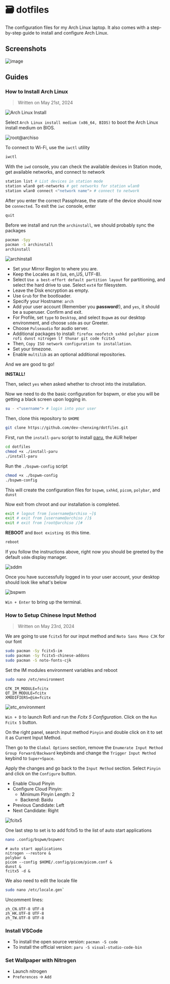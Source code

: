 # 🗃️ dotfiles

The configuration files for my Arch Linux laptop. It also comes with a step-by-step guide to install and configure Arch Linux.

## Screenshots

![image](/screenshots/screenshot.png)

## Guides

### How to Install Arch Linux

> Written on May 21st, 2024

![Arch Linux Install](/screenshots/arch_linux_install.png)

Select `Arch Linux install medium (x86_64, BIOS)` to boot the Arch Linux install medium on BIOS.

![root@archiso](/screenshots/root@archiso.png)

To connect to Wi-Fi, use the `iwctl` utility

```bash
iwctl
```

With the `iwd` console, you can check the available devices in Station mode, get available networks, and connect to network

```bash
station list # List devices in station mode
station wlan0 get-networks # get networks for station wlan0
station wlan0 connect <"network name"> # connect to network
```

After you enter the correct Passphrase, the state of the device should now be `connected`. To exit the `iwc` console, enter

```bash
quit
```

Before we install and run the `archinstall`, we should probably sync the packages

```bash
pacman -Syy
pacman -S archinstall
archinstall
```

![archinstall](/screenshots/archinstall.png)

-   Set your Mirror Region to where you are.
-   Keep the Locales as it (us, en_US, UTF-8).
-   Select `Use a best-effort default partition layout` for partitioning, and select the hard drive to use. Select `ext4` for filesystem.
-   Leave the Disk encryption as empty.
-   Use `Grub` for the bootloader.
-   Specify your Hostname: `arch`
-   Add your user account (Remember you **password**!), and `yes`, it should be a superuser. Confirm and exit.
-   For Profile, set `type` to `Desktop`, and select `Bspwm` as our desktop environment, and choose `sddm` as our Greeter.
-   Choose `Pulseaudio` for audio server.
-   Additional packages to install: `firefox neofetch sxhkd polybar picom rofi dunst nitrogen lf thunar git code fcitx5`
-   Then, `Copy ISO network configuration to installation`.
-   Set your timezone.
-   Enable `multilib` as an optional additional repositories.

And we are good to go!

**INSTALL!**

Then, select `yes` when asked whether to chroot into the installation.

Now we need to do the basic configuration for bspwm, or else you will be getting a black screen upon logging in.

```bash
su - <"username"> # login into your user
```

Then, clone this repository to `$HOME`

```bash
git clone https://github.com/dev-chenxing/dotfiles.git
```

First, run the `install-paru` script to install [paru](https://aur.archlinux.org/packages/paru), the AUR helper

```bash
cd dotfiles
chmod +x ./install-paru
./install-paru
```

Run the `./bspwm-config` script

```bash
chmod +x ./bspwm-config
./bspwm-config
```

This will create the configuration files for `bspwm`, `sxhkd`, `picom`, `polybar`, and `dunst`

Now exit from chroot and our installation is completed.

```bash
exit # logout from [username@archiso ~]$
exit # exit from [username@archiso /]$
exit # exit from [root@archiso /]#
```

**REBOOT** and `Boot existing OS` this time.

```bash
reboot
```

If you follow the instructions above, right now you should be greeted by the default `sddm` display manager.

![sddm](/screenshots/sddm.png)

Once you have successfully logged in to your user account, your desktop should look like what's below

![bspwm](/screenshots/bspwm.png)

`Win + Enter` to bring up the terminal.

### How to Setup Chinese Input Method

> Written on May 23rd, 2024

We are going to use `fcitx5` for our input method and `Noto Sans Mono CJK` for our font

```bash
sudo pacman -Sy fcitx5-im
sudo pacman -Sy fcitx5-chinese-addons
sudo pacman -S noto-fonts-cjk
```

Set the IM modules environment variables and reboot

```bash
sudo nano /etc/environment
```

```
GTK_IM_MODULE=fcitx
QT_IM_MODULE=fcitx
XMODIFIERS=@im=fcitx
```

![etc_environment](/screenshots/etc_environment.png)

`Win + D` to launch Rofi and run the _Fcitx 5 Configuration_. Click on the `Run Fcitx 5` button.

On the right panel, search input method `Pinyin` and double click on it to set it as Current Input Method.

Then go to the `Global Options` section, remove the `Enumerate Input Method Group Forward/Backward` keybinds and change the `Trigger Input Method` keybind to `Super+Space`.

Apply the changes and go back to the `Input Method` section. Select `Pinyin` and click on the `Configure` button.

-   Enable Cloud Pinyin
-   Configure Cloud Pinyin:
    -   Minimum Pinyin Length: 2
    -   Backend: Baidu
-   Previous Candidate: Left
-   Next Candidate: Right

![fcitx5](/screenshots/fcitx5.png)

One last step to set is to add fcitx5 to the list of auto start applications

```bash
nano .config/bspwm/bspwmrc
```

```
# auto start applications
nitrogen --restore &
polybar &
picom --config $HOME/.config/picom/picom.conf &
dunst &
fcitx5 -d &
```

We also need to edit the locale file

```bash
sudo nano /etc/locale.gen`
```

Uncomment lines:

```
zh_CN.UTF-8 UTF-8
zh_HK.UTF-8 UTF-8
zh_TW.UTF-8 UTF-8
```

### Install VSCode

- To install the open source version: `pacman -S code`
- To install the official version: `paru -S visual-studio-code-bin`

### Set Wallpaper with Nitrogen

- Launch nitrogen
- `Preferences` -> `Add`